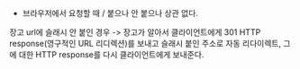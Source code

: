 
- 브라우저에서 요청할 때 / 붙으나 안 붙으나 상관 없다.


장고 url에 슬래시 안 붙인 경우 -> 장고가 알아서 클라이언트에게 301 HTTP response(영구적인 URL 리디렉션)를 보내고 슬래시 붙인 주소로 자동 리다이렉트, 
그에 대한 HTTP response를 다시 클라이언트에게 보내준다.

